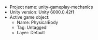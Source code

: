 <!-- UNITY CODE ASSIST INSTRUCTIONS START -->
- Project name: unity-gameplay-mechanics
- Unity version: Unity 6000.0.42f1
- Active game object:
  - Name: PhysicalBody
  - Tag: Untagged
  - Layer: Default
<!-- UNITY CODE ASSIST INSTRUCTIONS END -->